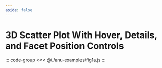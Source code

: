 ```yaml
---
aside: false
---
```

<script setup>
import { fig1a } from '../anu-examples/fig1a.js'
//import singleView  from '../vue_components/singleView.vue'
</script>

# 3D Scatter Plot With Hover, Details, and Facet Position Controls

<singleView :scene="fig1a" />

::: code-group
<<< @/./anu-examples/fig1a.js 
:::